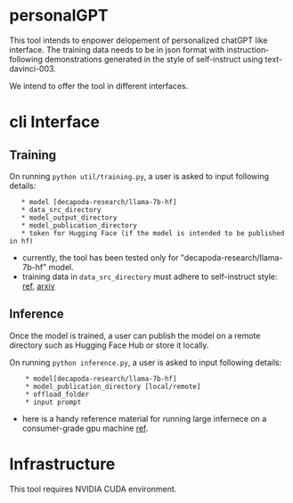 # personalGPT

This tool intends to enpower delopement of personalized chatGPT like interface. The training data needs to be in json format with instruction-following demonstrations generated in the style of self-instruct using text-davinci-003.

We intend to offer the tool in different interfaces.

# cli Interface

## Training 

On running `python util/training.py`, a user is asked to input following details:

```
   * model [decapoda-research/llama-7b-hf]
   * data_src_directory
   * model_output_directory
   * model_publication_directory
   * token for Hugging Face (if the model is intended to be published in hf)
```

* currently, the tool has been tested only for "decapoda-research/llama-7b-hf" model.
* training data in `data_src_directory` must adhere to self-instruct style: [ref](https://raw.githubusercontent.com/tatsu-lab/stanford_alpaca/main/alpaca_data.json), [arxiv](https://arxiv.org/pdf/2212.10560.pdf)

## Inference 

Once the model is trained, a user can publish the model on a remote directory such as Hugging Face Hub or store it locally. 

On running `python inference.py`, a user is asked to input following details:

```
    * model[decapoda-research/llama-7b-hf]
    * model_publication_directory [local/remote]
    * offload_folder
    * input prompt
```
* here is a handy reference material for running large infernece on a consumer-grade gpu machine [ref](https://huggingface.co/docs/accelerate/usage_guides/big_modeling).

# Infrastructure

This tool requires NVIDIA CUDA environment.
